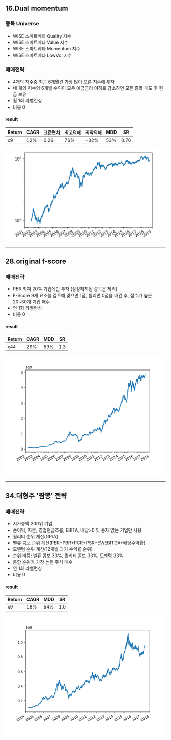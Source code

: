 ## 16.Dual momentum
### 종목 Universe
- WISE 스마트베타 Quality 지수
- WISE 스마트베타 Value 지수
- WISE 스마트베타 Momentum 지수
- WISE 스마트베타 LowVol 지수
### 매매전략
- 4개의 지수중 최근 6개월간 가장 많이 오른 지수에 투자
- 네 개의 지수의 6개월 수익이 모두 예금금리 이하로 감소하면 모든 종목 매도 후 현금 보유
- 월 1회 리밸런싱
- 비용 0

#### result

|Return|CAGR|표준편차|최고의해|최악의해|MDD|SR|
|------|----|-------|--------|-------|---|---|
|x9|12%|0.26|76%|-32%|53%|0.76|

![16.result](16.res.png)

----

## 28.original f-score
### 매매전략
- PBR 최저 20% 기업에만 투자 (상장폐지된 종목은 제외)
- F-Score 9개 요소를 검토해 맞으면 1점, 틀리면 0점을 매긴 후, 점수가 높은 20~30개 기업 매수
- 연 1회 리밸런싱
- 비용 0

#### result

|Return|CAGR|MDD|SR|
|------|----|---|---|
|x44|29%|59%|1.3|

![28.result](28.res.png)

----

## 34.대형주 '짬뽕' 전략
### 매매전략
- 시가총액 200위 기업
- 순이익, 자본, 영업현금흐름, EBITA, 배당>0 및 증자 없는 기업만 사용
- 퀄리티 순위 계산(GP/A)
- 벨류 콤보 순위 계산(PER+PBR+PCR+PSR+EV/EBITDA+배당수익률)
- 모멘텀 순위 계산(12개월 과거 수익률 순위)
- 순위 비중: 벨류 콤보 33%, 퀄리티 콤보 33%, 모멘텀 33%
- 통합 순위가 가장 높은 주식 매수
- 연 1회 리밸런싱
- 비용 0

#### result

|Return|CAGR|MDD|SR|
|------|----|---|---|
|x9|18%|54%|1.0|

![34.result](34.res.png)
